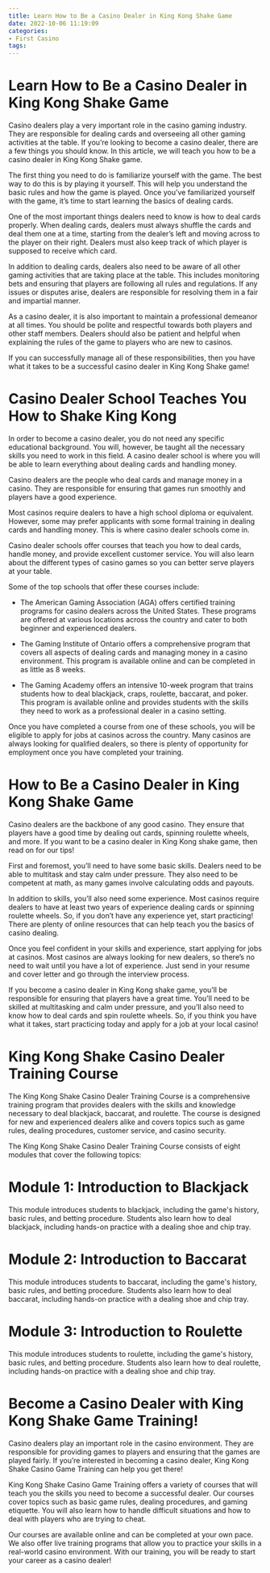```yaml
---
title: Learn How to Be a Casino Dealer in King Kong Shake Game
date: 2022-10-06 11:19:09
categories:
- First Casino
tags:
---
```



#  Learn How to Be a Casino Dealer in King Kong Shake Game

Casino dealers play a very important role in the casino gaming industry. They are responsible for dealing cards and overseeing all other gaming activities at the table. If you’re looking to become a casino dealer, there are a few things you should know. In this article, we will teach you how to be a casino dealer in King Kong Shake game.

The first thing you need to do is familiarize yourself with the game. The best way to do this is by playing it yourself. This will help you understand the basic rules and how the game is played. Once you’ve familiarized yourself with the game, it’s time to start learning the basics of dealing cards.

One of the most important things dealers need to know is how to deal cards properly. When dealing cards, dealers must always shuffle the cards and deal them one at a time, starting from the dealer’s left and moving across to the player on their right. Dealers must also keep track of which player is supposed to receive which card.

In addition to dealing cards, dealers also need to be aware of all other gaming activities that are taking place at the table. This includes monitoring bets and ensuring that players are following all rules and regulations. If any issues or disputes arise, dealers are responsible for resolving them in a fair and impartial manner.

As a casino dealer, it is also important to maintain a professional demeanor at all times. You should be polite and respectful towards both players and other staff members. Dealers should also be patient and helpful when explaining the rules of the game to players who are new to casinos.

If you can successfully manage all of these responsibilities, then you have what it takes to be a successful casino dealer in King Kong Shake game!

#  Casino Dealer School Teaches You How to Shake King Kong

In order to become a casino dealer, you do not need any specific educational background. You will, however, be taught all the necessary skills you need to work in this field. A casino dealer school is where you will be able to learn everything about dealing cards and handling money.

Casino dealers are the people who deal cards and manage money in a casino. They are responsible for ensuring that games run smoothly and players have a good experience.

Most casinos require dealers to have a high school diploma or equivalent. However, some may prefer applicants with some formal training in dealing cards and handling money. This is where casino dealer schools come in.

 Casino dealer schools offer courses that teach you how to deal cards, handle money, and provide excellent customer service. You will also learn about the different types of casino games so you can better serve players at your table.

Some of the top schools that offer these courses include:

* The American Gaming Association (AGA) offers certified training programs for casino dealers across the United States. These programs are offered at various locations across the country and cater to both beginner and experienced dealers.

* The Gaming Institute of Ontario offers a comprehensive program that covers all aspects of dealing cards and managing money in a casino environment. This program is available online and can be completed in as little as 8 weeks.

* The Gaming Academy offers an intensive 10-week program that trains students how to deal blackjack, craps, roulette, baccarat, and poker. This program is available online and provides students with the skills they need to work as a professional dealer in a casino setting.

Once you have completed a course from one of these schools, you will be eligible to apply for jobs at casinos across the country. Many casinos are always looking for qualified dealers, so there is plenty of opportunity for employment once you have completed your training.

#  How to Be a Casino Dealer in King Kong Shake Game

Casino dealers are the backbone of any good casino. They ensure that players have a good time by dealing out cards, spinning roulette wheels, and more. If you want to be a casino dealer in King Kong shake game, then read on for our tips!

First and foremost, you’ll need to have some basic skills. Dealers need to be able to multitask and stay calm under pressure. They also need to be competent at math, as many games involve calculating odds and payouts.

In addition to skills, you’ll also need some experience. Most casinos require dealers to have at least two years of experience dealing cards or spinning roulette wheels. So, if you don’t have any experience yet, start practicing! There are plenty of online resources that can help teach you the basics of casino dealing.

Once you feel confident in your skills and experience, start applying for jobs at casinos. Most casinos are always looking for new dealers, so there’s no need to wait until you have a lot of experience. Just send in your resume and cover letter and go through the interview process.

If you become a casino dealer in King Kong shake game, you’ll be responsible for ensuring that players have a great time. You’ll need to be skilled at multitasking and calm under pressure, and you’ll also need to know how to deal cards and spin roulette wheels. So, if you think you have what it takes, start practicing today and apply for a job at your local casino!

#  King Kong Shake Casino Dealer Training Course

The King Kong Shake Casino Dealer Training Course is a comprehensive training program that provides dealers with the skills and knowledge necessary to deal blackjack, baccarat, and roulette. The course is designed for new and experienced dealers alike and covers topics such as game rules, dealing procedures, customer service, and casino security.

The King Kong Shake Casino Dealer Training Course consists of eight modules that cover the following topics:

# Module 1: Introduction to Blackjack

This module introduces students to blackjack, including the game's history, basic rules, and betting procedure. Students also learn how to deal blackjack, including hands-on practice with a dealing shoe and chip tray.

# Module 2: Introduction to Baccarat

This module introduces students to baccarat, including the game's history, basic rules, and betting procedure. Students also learn how to deal baccarat, including hands-on practice with a dealing shoe and chip tray.

# Module 3: Introduction to Roulette

This module introduces students to roulette, including the game's history, basic rules, and betting procedure. Students also learn how to deal roulette, including hands-on practice with a dealing shoe and chip tray.

#  Become a Casino Dealer with King Kong Shake Game Training!

Casino dealers play an important role in the casino environment. They are responsible for providing games to players and ensuring that the games are played fairly. If you’re interested in becoming a casino dealer, King Kong Shake Casino Game Training can help you get there!

King Kong Shake Casino Game Training offers a variety of courses that will teach you the skills you need to become a successful dealer. Our courses cover topics such as basic game rules, dealing procedures, and gaming etiquette. You will also learn how to handle difficult situations and how to deal with players who are trying to cheat.

Our courses are available online and can be completed at your own pace. We also offer live training programs that allow you to practice your skills in a real-world casino environment. With our training, you will be ready to start your career as a casino dealer!